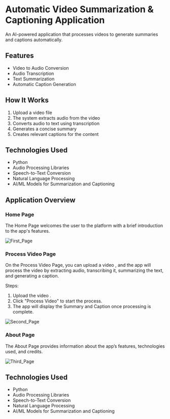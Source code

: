 # Automatic Video Summarization & Captioning Application

An AI-powered application that processes videos to generate summaries and captions automatically.

## Features

- Video to Audio Conversion
- Audio Transcription
- Text Summarization
- Automatic Caption Generation


## How It Works

1. Upload a video file
2. The system extracts audio from the video
3. Converts audio to text using transcription
4. Generates a concise summary
5. Creates relevant captions for the content

   
## Technologies Used

- Python
- Audio Processing Libraries
- Speech-to-Text Conversion
- Natural Language Processing
- AI/ML Models for Summarization and Captioning


## Application Overview

### Home Page

The Home Page welcomes the user to the platform with a brief introduction to the app's features.


![First_Page](https://github.com/user-attachments/assets/620004e0-90f1-45d2-96f3-0b88f31e168a)


### Process Video Page

On the Process Video Page, you can upload a video , and the app will process the video by extracting audio, transcribing it, summarizing the text, and generating a caption.

Steps:
1. Upload the video .
2. Click "Process Video" to start the process.
3. The app will display the Summary and Caption once processing is complete.


![Second_Page](https://github.com/user-attachments/assets/294a56bb-6e7d-4c9c-b075-af021d869010)

### About Page


The About Page provides information about the app’s features, technologies used, and credits.



![Third_Page](https://github.com/user-attachments/assets/14846d05-a6a7-4dfe-82f8-0fa7b238c378)

## Technologies Used

- Python
- Audio Processing Libraries
- Speech-to-Text Conversion
- Natural Language Processing
- AI/ML Models for Summarization and Captioning
